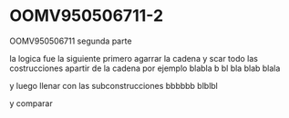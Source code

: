 # OOMV950506711-2
OOMV950506711 segunda parte

la logica fue la siguiente
primero agarrar la cadena y scar todo las costrucciones apartir de la cadena
por ejemplo 
blabla
b
bl
bla
blab
blala

y luego llenar con las subconstrucciones 
bbbbbb
blblbl

y comparar

